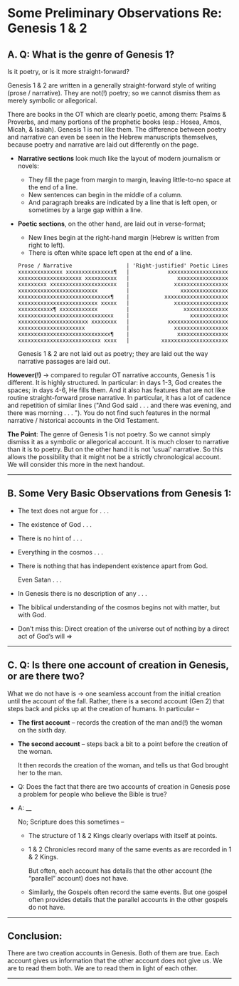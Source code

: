 
# Some Preliminary Observations Re: Genesis 1 & 2

## A. Q: What is the genre of Genesis 1?

Is it poetry, or is it more straight-forward?

Genesis 1 & 2 are written in a generally straight-forward style of writing (prose / narrative).
They are not(!) poetry; so we cannot dismiss them as merely symbolic or allegorical.

There are books in the OT which are clearly poetic, among them: Psalms & Proverbs, and many portions of the prophetic books (esp.: Hosea, Amos, Micah, & Isaiah). Genesis 1 is not like them. The difference between poetry and narrative can even be seen in the Hebrew manuscripts themselves, because poetry and narrative are laid out differently on the page.

- **Narrative sections** look much like the layout of modern journalism or novels:

  - They fill the page from margin to margin, leaving little-to-no space at the end of a line.
  - New sentences can begin in the middle of a column.
  - And paragraph breaks are indicated by a line that is left open, or sometimes by a large gap within a line.

- **Poetic sections**, on the other hand, are laid out in verse-format;
  - New lines begin at the right-hand margin (Hebrew is written from right to left).
  - There is often white space left open at the end of a line.


  ```
  Prose / Narrative                 | 'Right-justified' Poetic Lines
  xxxxxxxxxxxxxx xxxxxxxxxxxxxxx¶   |            xxxxxxxxxxxxxxxxxxx
  xxxxxxxxxxxxxxxxxxxx xxxxxxxxxx   |               xxxxxxxxxxxxxxxx
  xxxxxxxxx xxxxxxxxxxxxxxxxxxxxx   |              xxxxxxxxxxxxxxxxx
  xxxxxxxxxxxxxxxxxxxxxxxxx         |                xxxxxxxxxxxxxxx
  xxxxxxxxxxxxxxxxxxxxxxxxxxxxx¶    |           xxxxxxxxxxxxxxxxxxxx
  xxxxxxxxxxxxxxxxxxxxxxxxx xxxxx   |              xxxxxxxxxxxxxxxxx
  xxxxxxxxxxx¶ xxxxxxxxxxxx         |                 xxxxxxxxxxxxxx
  xxxxxxxxxxxxxxxxxxxxxxxxxxxxxx    |                   xxxxxxxxxxxx
  xxxxxxxxxxxxxxxxxxxxxx xxxxxxxx   |            xxxxxxxxxxxxxxxxxxx
  xxxxxxxxxxxxxxxxxxxxx             |              xxxxxxxxxxxxxxxxx
  xxxxxxxxxxxxxxxxxxxxxxxxxxxxx¶    |               xxxxxxxxxxxxxxxx
  xxxxxxxxxxxxxxxxxxxxxxxxxx xxxx   |          xxxxxxxxxxxxxxxxxxxxx
  ```

  Genesis 1 & 2 are not laid out as poetry; they are laid out the way narrative passages are laid out.

**However(!)** → compared to regular OT narrative accounts, Genesis 1 is different. It is highly structured. In particular: in days 1-3, God creates the spaces; in days 4-6, He fills them. And it also has features that are not like routine straight-forward prose narrative. In particular, it has a lot of cadence and repetition of similar lines ("And God said . . . and there was evening, and there was morning . . . "). You do not find such features in the normal narrative / historical accounts in the Old Testament.

**The Point**: The genre of Genesis 1 is not poetry. So we cannot simply dismiss it as a symbolic or allegorical account. It is much closer to narrative than it is to poetry. But on the other hand it is not 'usual' narrative. So this allows the possibility that it might not be a strictly chronological account. We will consider this more in the next handout.

<hr class='section' />

## B. Some Very Basic Observations from Genesis 1:

- The text does not argue for . . .

- The existence of God . . .

- There is no hint of . . .

- Everything in the cosmos . . .

- There is nothing that has independent existence apart from God.

  Even Satan . . .

- In Genesis there is no description of any . . .

- The biblical understanding of the cosmos begins not with matter, but with God.

- Don’t miss this: Direct creation of the universe out of nothing by a direct act of God’s will ⇒

<hr class='section' />

## C. Q: Is there one account of creation in Genesis, or are there two?

What we do not have is → one seamless account from the initial creation until the account of the fall. Rather, there is a second account (Gen 2) that steps back and picks up at the creation of humans. In particular –

- **The first account** – records the creation of the man and(!) the woman on the sixth day.

- **The second account** – steps back a bit to a point before the creation of the woman.

  It then records the creation of the woman, and tells us that God brought her to the man.

- Q: Does the fact that there are two accounts of creation in Genesis pose a problem for people who believe the Bible is true?

- A: __

  No; Scripture does this sometimes –

  - The structure of 1 & 2 Kings clearly overlaps with itself at points.

  - 1 & 2 Chronicles record many of the same events as are recorded in 1 & 2 Kings.

    But often, each account has details that the other account (the “parallel” account) does not have.

  - Similarly, the Gospels often record the same events. But one gospel often provides details that the parallel accounts in the other gospels do not have.

<hr class='section' />

## Conclusion:

There are two creation accounts in Genesis. Both of them are true. Each account gives us information that the other account does not give us. We are to read them both. We are to read them in light of each other.

<hr class='logo' />
